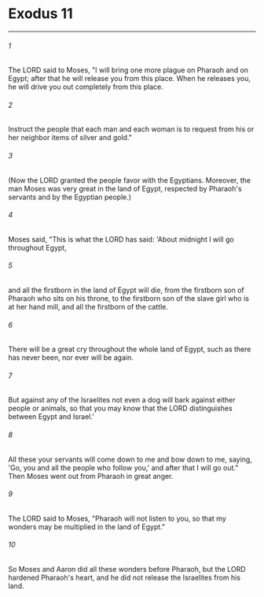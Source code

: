# Exodus 11
***



###### 1 
The LORD said to Moses, "I will bring one more plague on Pharaoh and on Egypt; after that he will release you from this place. When he releases you, he will drive you out completely from this place. 

###### 2 
Instruct the people that each man and each woman is to request from his or her neighbor items of silver and gold." 

###### 3 
(Now the LORD granted the people favor with the Egyptians. Moreover, the man Moses was very great in the land of Egypt, respected by Pharaoh's servants and by the Egyptian people.) 

###### 4 
Moses said, "This is what the LORD has said: 'About midnight I will go throughout Egypt, 

###### 5 
and all the firstborn in the land of Egypt will die, from the firstborn son of Pharaoh who sits on his throne, to the firstborn son of the slave girl who is at her hand mill, and all the firstborn of the cattle. 

###### 6 
There will be a great cry throughout the whole land of Egypt, such as there has never been, nor ever will be again. 

###### 7 
But against any of the Israelites not even a dog will bark against either people or animals, so that you may know that the LORD distinguishes between Egypt and Israel.' 

###### 8 
All these your servants will come down to me and bow down to me, saying, 'Go, you and all the people who follow you,' and after that I will go out." Then Moses went out from Pharaoh in great anger. 

###### 9 
The LORD said to Moses, "Pharaoh will not listen to you, so that my wonders may be multiplied in the land of Egypt." 

###### 10 
So Moses and Aaron did all these wonders before Pharaoh, but the LORD hardened Pharaoh's heart, and he did not release the Israelites from his land.
